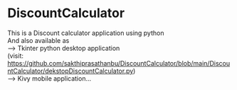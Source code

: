 # DiscountCalculator
This is a Discount calculator application using python  
And also available as  
--> Tkinter python desktop application  
(visit: https://github.com/sakthiprasathanbu/DiscountCalculator/blob/main/DiscountCalculator/dekstopDiscountCalculator.py)   
--> Kivy mobile application...
